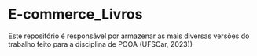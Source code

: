 # E-commerce_Livros
Este repositório é responsável por armazenar as mais diversas versões do trabalho feito para a disciplina de POOA (UFSCar, 2023))
